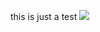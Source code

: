 this is just a test
<img src="https://m365-visitor-stats.azurewebsites.net/sp-dev-fx-webparts/samples/YOUR-SOLUTION-NAME" />